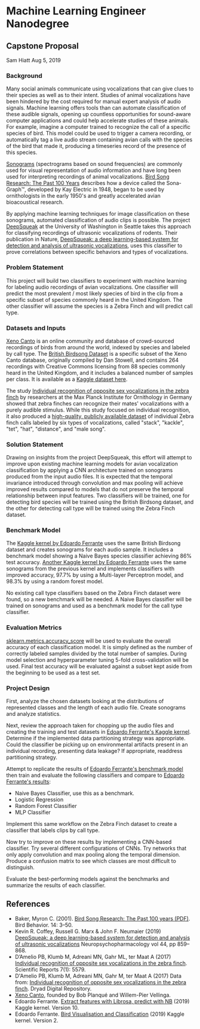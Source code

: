# Machine Learning Engineer Nanodegree
## Capstone Proposal
Sam Hiatt
Aug 5, 2019

### Background

Many social animals communicate using vocalizations that can give clues to their species as well as to their intent. Studies of animal vocalizations have been hindered by the cost required for manual expert analysis of audio signals. Machine learning offers tools than can automate classification of these audible signals, opening up countless opportunities for sound-aware computer applications and could help accelerate studies of these animals. For example, imagine a computer trained to recognize the call of a specific species of bird. This model could be used to trigger a camera recording, or automatically tag a live audio stream containing avian calls with the species of the bird that made it, producing a timeseries record of the presence of this species.

[Sonograms](https://en.wikipedia.org/wiki/Spectrogram) (spectrograms based on sound frequencies) are commonly used for visual representation of audio information and have long been used for interpreting recordings of animal vocalizations. [Bird Song Research: The Past 100 Years](https://courses.washington.edu/ccab/Baker%20-%20100%20yrs%20of%20birdsong%20research%20-%20BB%202001.pdf) describes how a device called the Sona-Graph™, developed by Kay Electric in 1948, began to be used by ornithologists in the early 1950's and greatly accelerated avian bioacoustical research. 

By applying machine learning techniques for image classification on these sonograms, automated classification of audio clips is possible. The project [DeepSqueak](https://github.com/DrCoffey/DeepSqueak) at the University of Washington in Seattle takes this approach for classifying recordings of ultrasonic vocalizations of rodents. Their publication in Nature, [DeepSqueak: a deep learning-based system for detection and analysis of ultrasonic vocalizations](https://www.nature.com/articles/s41386-018-0303-6), uses this classifier to prove correlations between specific behaviors and types of vocalizations. 


### Problem Statement

This project will build two classifiers to experiment with machine learning for labeling audio recordings of avian vocalizations. One classifier will predict the most prevalent / most likely species of bird in the clip from a specific subset of species commonly heard in the United Kingdom. The other classifier will assume the species is a Zebra Finch and will predict call type.


### Datasets and Inputs

[Xeno Canto](https://www.xeno-canto.org) is an online community and database of crowd-sourced recordings of birds from around the world, indexed by species and labeled by call type. The [British Birdsong Dataset](https://archive.org/details/xccoverbl_2014) is a specific subset of the Xeno Canto database, originally compiled by Dan Stowell, and contains 264 recordings with Creative Commons licensing from 88 species commonly heard in the United Kingdom, and it includes a balanced number of samples per class. It is available as a [Kaggle dataset here](https://www.kaggle.com/rtatman/british-birdsong-dataset).

The study [Individual recognition of opposite sex vocalizations in the zebra finch](https://www.nature.com/articles/s41598-017-05982-x) by researchers at the Max Planck Institute for Ornithology in Germany showed that zebra finches can recognize their mates' vocalizations with a purely audible stimulus. While this study focused on individual recognition, it also produced a [high-quality, publicly available dataset](https://datadryad.org/resource/doi:10.5061/dryad.4g8b7/1) of individual Zebra finch calls labeled by six types of vocalizations, called "stack", "kackle", "tet", "hat", "distance", and "male song". 


### Solution Statement

Drawing on insights from the project DeepSqueak, this effort will attempt to improve upon existing machine learning models for avian vocalization classification by applying a CNN architecture trained on sonograms produced from the input audio files. It is expected that the temporal invariance introduced through convolution and max pooling will achieve improved results compared to models that do not preserve the temporal relationship between input features. Two classifiers will be trained, one for detecting bird species will be trained using the British Birdsong dataset, and the other for detecting call type will be trained using the Zebra Finch dataset. 


### Benchmark Model

The [Kaggle kernel by Edoardo Ferrante](https://www.kaggle.com/fleanend/extract-features-with-librosa-predict-with-nb) uses the same British Birdsong dataset and creates sonograms for each audio sample. It includes a benchmark model showing a Naive Bayes species classifier achieving 86% test accuracy. [Another Kaggle kernel by Edoardo Ferrante](https://www.kaggle.com/fleanend/bird-visualisation-and-classification) uses the same sonograms from the previous kernel and implements classifiers with improved accuracy, 97.7% by using a Multi-layer Perceptron model, and 98.3% by using a random forest model. 

No existing call type classifiers based on the Zebra Finch dataset were found, so a new benchmark will be needed. A Naive Bayes classifier will be trained on sonograms and used as a benchmark model for the call type classifier.

### Evaluation Metrics

[sklearn.metrics.accuracy_score](https://scikit-learn.org/stable/modules/generated/sklearn.metrics.accuracy_score.html) will be used to evaluate the overall accuracy of each classification model. It is simply defined as the number of correctly labeled samples divided by the total number of samples. During model selection and hyperparameter tuning 5-fold cross-validation will be used. Final test accuracy will be evaluated against a subset kept aside from the beginning to be used as a test set. 


### Project Design

First, analyze the chosen datasets looking at the distributions of represented classes and the length of each audio file. Create sonograms and analyze statistics. 

Next, review the approach taken for chopping up the audio files and creating the training and test datasets in [Edoardo Ferrante's Kaggle kernel](https://www.kaggle.com/fleanend/extract-features-with-librosa-predict-with-nb). Determine if the implemented data partitioning strategy was appropriate. Could the classifier be picking up on environmental artifacts present in an individual recording, presenting data leakage? If appropriate, readdress partitioning strategy. 

Attempt to replicate the results of [Edoardo Ferrante's benchmark model](https://www.kaggle.com/fleanend/extract-features-with-librosa-predict-with-nb) then train and evaluate the following classifiers and compare to [Edoardo Ferrante's results](https://www.kaggle.com/fleanend/bird-visualisation-and-classification):
* Naive Bayes Classifier, use this as a benchmark. 
* Logistic Regression
* Random Forest Classifier
* MLP Classifier

Implement this same workflow on the Zebra Finch dataset to create a classifier that labels clips by call type. 
    
Now try to improve on these results by implementing a CNN-based classifier. Try several different configurations of CNNs. Try networks that only apply convolution and max pooling along the temporal dimension. Produce a confusion matrix to see which classes are most difficult to distinguish. 

Evaluate the best-performing models against the benchmarks and summarize the results of each classifier.


## References
* Baker, Myron C. (2001). [Bird Song Research: The Past 100 years (PDF)](https://courses.washington.edu/ccab/Baker%20-%20100%20yrs%20of%20birdsong%20research%20-%20BB%202001.pdf). Bird Behavior. 14: 3–50.
* Kevin R. Coffey, Russell G. Marx & John F. Neumaier (2019) [DeepSqueak: a deep learning-based system for detection and analysis of ultrasonic vocalizations](https://doi.org/10.1038/s41598-017-05982-x) Neuropsychopharmacology vol 44, pp 859–868. 
* D’Amelio PB, Klumb M, Adreani MN, Gahr ML, ter Maat A (2017) [Individual recognition of opposite sex vocalizations in the zebra finch](https://doi.org/10.1038/s41598-017-05982-x). Scientific Reports 7(1): 5579. 
* D'Amelio PB, Klumb M, Adreani MN, Gahr M, ter Maat A (2017) Data from: [Individual recognition of opposite sex vocalizations in the zebra finch](https://doi.org/10.5061/dryad.4g8b7). Dryad Digital Repository. 
* [Xeno Canto](https://www.xeno-canto.org), founded by Bob Planqué and Willem-Pier Vellinga. 
* Edoardo Ferrante. [Extract features with Librosa, predict with NB](https://www.kaggle.com/fleanend/extract-features-with-librosa-predict-with-nb?scriptVersionId=12333965) (2019) Kaggle kernel. Version 10. 
* Edoardo Ferrante. [Bird Visualisation and Classification](https://www.kaggle.com/fleanend/bird-visualisation-and-classification?scriptVersionId=12354638) (2019) Kaggle kernel. Version 2. 
